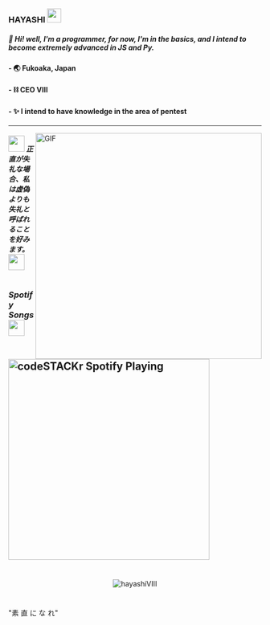 ###  HAYASHI <img src="https://cdn.discordapp.com/emojis/796888458793713695.gif?v=1" width="28px"/>

#####  🧪 Hi! well, I'm a programmer, for now, I'm in the basics, and I intend to become extremely advanced in JS and Py.

#### - 🌏 Fukoaka, Japan
#### - ⛓ CEO VIII
#### - ✨ I intend to have knowledge in the area of pentest 
--- 
<img align="right" alt="GIF" src="https://cdn.discordapp.com/attachments/785321553251926039/796912914282971186/0fc480a7b713c298aebfa822de0b0001.gif" width="450px">

##### <img src="https://cdn.discordapp.com/emojis/795323206595641415.gif?v=1" width="32px"> 正直が失礼な場合、私は虚偽よりも失礼と呼ばれることを好みます。<img src="https://cdn.discordapp.com/emojis/795323206595641415.gif?v=1" width="32px">

#

### *Spotify Songs <img src="https://cdn.discordapp.com/emojis/780099855182856192.gif?v=1" width="32px"/>*
[<img src="https://now-playing-codeSTACKr.vercel.app/api/spotify-playing" alt="codeSTACKr Spotify Playing" width="400" />](https://open.spotify.com/user/96gc5wx70rl3k9x096b70xc3r?si=TDAz25VcS-i-qPEKS1Q5vw)
---
#
  
<p align="center"><img src="https://github-readme-stats.vercel.app/api?username=hayashiVIII&show_icons=true&theme=radical" alt="hayashiVIII"/></p>


#
"素 
直
に
な
れ"
